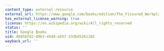 ```yaml
---
content_type: external-resource
external_url: https://www.google.com/books/edition/The_Fissured_Workplace/k4_zAgAAQBAJ?hl=en&gbpv=1
has_external_license_warning: true
license: https://en.wikipedia.org/wiki/All_rights_reserved
status: ''
title: Google Books
uid: d685bfd2-d963-45d4-a557-233bd5261182
wayback_url: ''
---
```

